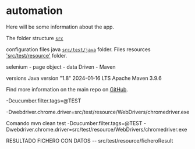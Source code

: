 # automation

Here will be some information about the app.

The folder structure [`src`](./src)

configuration files java [`src/test/java`](./src/test/java) folder. Files resources ['src/test/resource'](./src/test/resource) folder. 

selenium - page object -  data Driven - Maven

versions Java version "1.8" 2024-01-16 LTS  Apache Maven 3.9.6 

Find more information on the main repo on [GitHub](https://github.com/elenacarozamora/automatizacion).

-Dcucumber.filter.tags=@TEST

-Dwebdriver.chrome.driver=src/test/resource/WebDrivers/chromedriver.exe

Comando mvn clean test -Dcucumber.filter.tags=@TEST -Dwebdriver.chrome.driver=src/test/resource/WebDrivers/chromedriver.exe 

RESULTADO FICHERO CON DATOS -- src/test/resource/ficheroResult